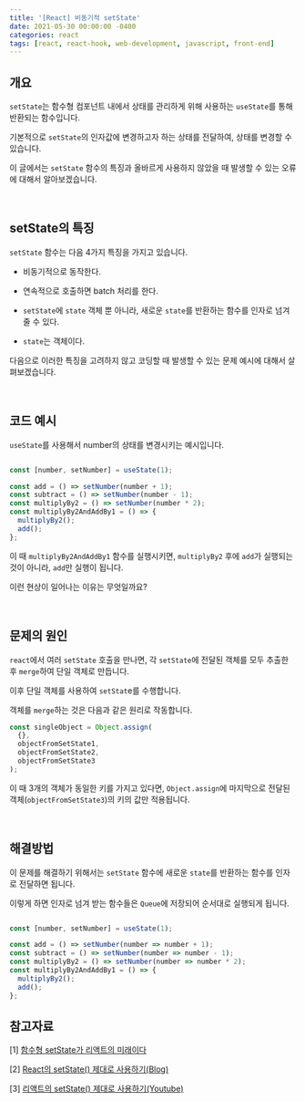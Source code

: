 ```yaml
---
title: '[React] 비동기적 setState'
date: 2021-05-30 00:00:00 -0400
categories: react
tags: [react, react-hook, web-development, javascript, front-end]
---
```


## 개요

`setState`는 함수형 컴포넌트 내에서 상태를 관리하게 위해 사용하는 `useState`를 통해 반환되는 함수입니다.

기본적으로 `setState`의 인자값에 변경하고자 하는 상태를 전달하여, 상태를 변경할 수 있습니다.

이 글에서는 `setState` 함수의 특징과 올바르게 사용하지 않았을 때 발생할 수 있는 오류에 대해서 알아보겠습니다.

<br/>

## setState의 특징

`setState` 함수는 다음 4가지 특징을 가지고 있습니다.

- 비동기적으로 동작한다.

- 연속적으로 호출하면 batch 처리를 한다.

- `setState`에 `state` 객체 뿐 아니라, 새로운 `state`를 반환하는 함수를 인자로 넘겨줄 수 있다. 

- `state`는 객체이다.

다음으로 이러한 특징을 고려하지 않고 코딩할 때 발생할 수 있는 문제 예시에 대해서 살펴보겠습니다.


<br/>

## 코드 예시

`useState`를 사용해서 number의 상태를 변경시키는 예시입니다.

```javascript

const [number, setNumber] = useState(1);

const add = () => setNumber(number + 1);
const subtract = () => setNumber(number - 1);
const multiplyBy2 = () => setNumber(number * 2);
const multiplyBy2AndAddBy1 = () => {
  multiplyBy2();
  add();
};

```

이 때 `multiplyBy2AndAddBy1` 함수를 실행시키면, `multiplyBy2` 후에 `add`가 실행되는 것이 아니라, `add`만 실행이 됩니다.

이런 현상이 일어나는 이유는 무엇일까요?

<br/>

## 문제의 원인

`react`에서 여러 `setState` 호출을 만나면, 각 `setState`에 전달된 객체를 모두 추출한 후 `merge`하여 단일 객체로 만듭니다.

이후 단일 객체를 사용하여 `setStat`e를 수행합니다.

객체를 `merge`하는 것은 다음과 같은 원리로 작동합니다.

```javascript
const singleObject = Object.assign(
  {},
  objectFromSetState1,
  objectFromSetState2,
  objectFromSetState3
);
```

이 때 3개의 객체가 동일한 키를 가지고 있다면, `Object.assign`에 마지막으로 전달된 객체(`objectFromSetState3`)의 키의 값만 적용됩니다.

<br/>

## 해결방법

이 문제를 해결하기 위해서는 `setState` 함수에 새로운 `state`를 반환하는 함수를 인자로 전달하면 됩니다.

이렇게 하면 인자로 넘겨 받는 함수들은 `Queue`에 저장되어 순서대로 실행되게 됩니다. 

```javascript

const [number, setNumber] = useState(1);

const add = () => setNumber(number => number + 1);
const subtract = () => setNumber(number => number - 1);
const multiplyBy2 = () => setNumber(number => number * 2);
const multiplyBy2AndAddBy1 = () => {
  multiplyBy2();
  add();
};

```


## 참고자료

[1] [함수형 setState가 리액트의 미래이다](https://usecode.pw/functional-set-state-is-the-future-of-react/)

[2] [React의 setState() 제대로 사용하기(Blog)](https://leehwarang.github.io/2020/07/28/setState.html)

[3] [리액트의 setState() 제대로 사용하기(Youtube)](https://www.youtube.com/watch?v=hSdVDBPTT0U&t=14s)